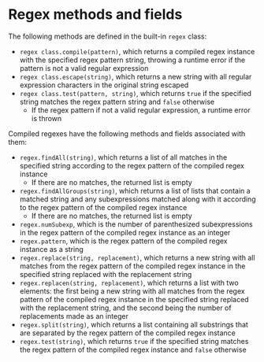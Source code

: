 # Regex methods and fields

The following methods are defined in the built-in `regex` class:
- `regex class.compile(pattern)`, which returns a compiled regex instance with the specified regex pattern string, throwing a runtime error if the pattern is not a valid regular expression
- `regex class.escape(string)`, which returns a new string with all regular expression characters in the original string escaped
- `regex class.test(pattern, string)`, which returns `true` if the specified string matches the regex pattern string and `false` otherwise
    - If the regex pattern if not a valid regular expression, a runtime error is thrown

Compiled regexes have the following methods and fields associated with them:
- `regex.findAll(string)`, which returns a list of all matches in the specified string according to the regex pattern of the compiled regex instance
    - If there are no matches, the returned list is empty
- `regex.findAllGroups(string)`, which returns a list of lists that contain a matched string and any subexpressions matched along with it according to the regex pattern of the compiled regex instance
    - If there are no matches, the returned list is empty
- `regex.numSubexp`, which is the number of parenthesized subexpressions in the regex pattern of the compiled regex instance as an integer
- `regex.pattern`, which is the regex pattern of the compiled regex instance as a string
- `regex.replace(string, replacement)`, which returns a new string with all matches from the regex pattern of the compiled regex instance in the specified string replaced with the replacement string
- `regex.replacen(string, replacement)`, which returns a list with two elements: the first being a new string with all matches from the regex pattern of the compiled regex instance in the specified string replaced with the replacement string, and the second being the number of replacements made as an integer
- `regex.split(string)`, which returns a list containing all substrings that are separated by the regex pattern of the compiled regex instance
- `regex.test(string)`, which returns `true` if the specified string matches the regex pattern of the compiled regex instance and `false` otherwise
